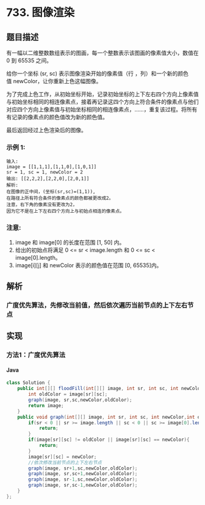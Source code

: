 # 733. 图像渲染

## 题目描述
有一幅以二维整数数组表示的图画，每一个整数表示该图画的像素值大小，数值在 0 到 65535 之间。

给你一个坐标 (sr, sc) 表示图像渲染开始的像素值（行 ，列）和一个新的颜色值 newColor，让你重新上色这幅图像。

为了完成上色工作，从初始坐标开始，记录初始坐标的上下左右四个方向上像素值与初始坐标相同的相连像素点，接着再记录这四个方向上符合条件的像素点与他们对应四个方向上像素值与初始坐标相同的相连像素点，……，重复该过程。将所有有记录的像素点的颜色值改为新的颜色值。

最后返回经过上色渲染后的图像。

### 示例 1:
```
输入: 
image = [[1,1,1],[1,1,0],[1,0,1]]
sr = 1, sc = 1, newColor = 2
输出: [[2,2,2],[2,2,0],[2,0,1]]
解析: 
在图像的正中间，(坐标(sr,sc)=(1,1)),
在路径上所有符合条件的像素点的颜色都被更改成2。
注意，右下角的像素没有更改为2，
因为它不是在上下左右四个方向上与初始点相连的像素点。
```
### 注意:

1. image 和 image[0] 的长度在范围 [1, 50] 内。
2. 给出的初始点将满足 0 <= sr < image.length 和 0 <= sc < image[0].length。
3. image[i][j] 和 newColor 表示的颜色值在范围 [0, 65535]内。


## 解析
### 广度优先算法，先修改当前值，然后依次遍历当前节点的上下左右节点

## 实现
### 方法1：广度优先算法
#### Java
```Java
class Solution {
    public int[][] floodFill(int[][] image, int sr, int sc, int newColor) {
		int oldColor = image[sr][sc];
		graph(image, sr,sc,newColor,oldColor);
		return image;
    }
	public void graph(int[][] image, int sr, int sc, int newColor,int oldColor){
		if(sr < 0 || sr >= image.length || sc < 0 || sc >= image[0].length) {
            return;
        }
        if(image[sr][sc] != oldColor || image[sr][sc] == newColor){
            return;
        }
        image[sr][sc] = newColor;
        //依次修改当前节点的上下左右节点
        graph(image, sr+1,sc,newColor,oldColor);
        graph(image, sr,sc+1,newColor,oldColor);
        graph(image, sr-1,sc,newColor,oldColor);
        graph(image, sr,sc-1,newColor,oldColor);
	}
};
```